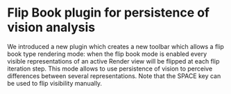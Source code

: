 # Flip Book plugin for persistence of vision analysis

We introduced a new plugin which creates a new toolbar which allows a flip book type
rendering mode: when the flip book mode is enabled every visible representations
of an active Render view will be flipped at each flip iteration step.
This mode allows to use persistence of vision to perceive differences between
several representations. Note that the SPACE key can be used to flip visibility manually.
